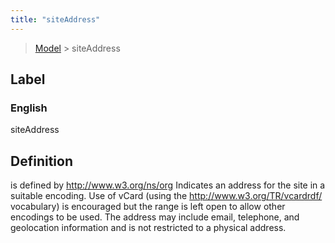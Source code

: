 ```yaml
---
title: "siteAddress"
---
```


> [Model](../../) > siteAddress

## Label

### English
siteAddress


## Definition
is defined by http://www.w3.org/ns/org Indicates an address for the site in a suitable encoding. Use of vCard (using the http://www.w3.org/TR/vcard­rdf/ vocabulary) is encouraged but the range is left open to allow other encodings to be used. The address may include email, telephone, and geolocation information and is not restricted to a physical address.    


    
